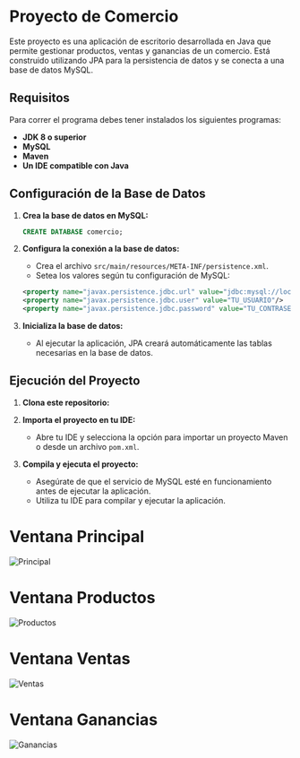 # Proyecto de Comercio

Este proyecto es una aplicación de escritorio desarrollada en Java que permite gestionar productos, ventas y ganancias de un comercio. 
Está construido utilizando JPA para la persistencia de datos y se conecta a una base de datos MySQL.



## Requisitos

Para correr el programa debes tener instalados los siguientes programas:

- **JDK 8 o superior**
- **MySQL**
- **Maven**
- **Un IDE compatible con Java**

## Configuración de la Base de Datos

1. **Crea la base de datos en MySQL:**

    ```sql
    CREATE DATABASE comercio;
    ```

2. **Configura la conexión a la base de datos:**

    - Crea el archivo `src/main/resources/META-INF/persistence.xml`.
    - Setea los valores según tu configuración de MySQL:

    ```xml
    <property name="javax.persistence.jdbc.url" value="jdbc:mysql://localhost:3306/comercio?serverTimezone=UTC"/>
    <property name="javax.persistence.jdbc.user" value="TU_USUARIO"/>
    <property name="javax.persistence.jdbc.password" value="TU_CONTRASEÑA"/>
    ```

3. **Inicializa la base de datos:**
   - Al ejecutar la aplicación, JPA creará automáticamente las tablas necesarias en la base de datos.

## Ejecución del Proyecto

1. **Clona este repositorio:**

2. **Importa el proyecto en tu IDE:**
   - Abre tu IDE y selecciona la opción para importar un proyecto Maven o desde un archivo `pom.xml`.
     
3. **Compila y ejecuta el proyecto:**
   - Asegúrate de que el servicio de MySQL esté en funcionamiento antes de ejecutar la aplicación.
   - Utiliza tu IDE para compilar y ejecutar la aplicación.


# Ventana Principal

![Principal](https://github.com/user-attachments/assets/6ed43fb3-9b34-420a-bbb8-6a201d355da1)


# Ventana Productos

![Productos](https://github.com/user-attachments/assets/14681928-9d35-42e8-82de-4a0eb701280b)


# Ventana Ventas

![Ventas](https://github.com/user-attachments/assets/37463482-b440-45f1-8400-caf0af2c837a)


# Ventana Ganancias

![Ganancias](https://github.com/user-attachments/assets/3245f7e7-8c13-4511-b549-6df188051fc2)

